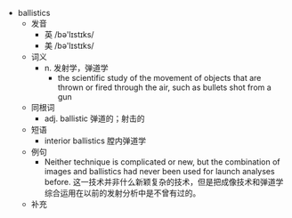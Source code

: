 - ballistics
  - 发音
    - 英 /bə'lɪstɪks/
    - 美 /bə'lɪstɪks/
  - 词义
    - n. 发射学，弹道学
      - the scientific study of the movement of objects that are thrown or fired through the air, such as bullets shot from a gun
  - 同根词
    - adj. ballistic 弹道的；射击的
  - 短语
    - interior ballistics 膛内弹道学
  - 例句
    - Neither technique is complicated or new, but the combination of images and ballistics had never been used for launch analyses before. 这一技术并非什么新颖复杂的技术，但是把成像技术和弹道学综合运用在以前的发射分析中是不曾有过的。
  - 补充